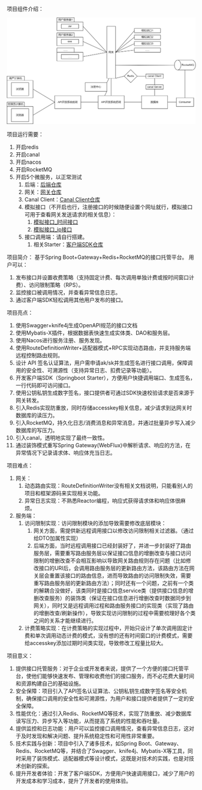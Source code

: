 项目组件介绍：

![](readme/架构设计.png)

项目运行需要：
1. 开启redis
2. 开启canal
3. 开启nacos
4. 开启RocketMQ
5. 开启5个微服务，以正常测试
   1. 后端：[后端仓库](https://github.com/shoumingchilun/API_OPEN_SPACE_BACKEND)
   2. 网关：[网关仓库](https://github.com/shoumingchilun/API_OPEN_SPACE_GATEWAY)
   3. Canal Client：[Canal Client仓库](https://github.com/shoumingchilun/API_OPEN_SPACE_CANAL)
   4. 模拟接口（不开启也行，注册接口的时候随便设置个网址就行，模拟接口可用于查看网关发送请求的相关信息）：
      1. [模拟接口_时间接口](https://github.com/shoumingchilun/TimeInterface)
      2. [模拟接口_ip接口](https://github.com/shoumingchilun/IPInterface)
   5. 接口调用端：请自行搭建。
      1. 相关Starter：[客户端SDK仓库](https://github.com/shoumingchilun/API_OPEN_SPACE_STARTER)

项目简介：
基于Spring Boot+Gateway+Redis+RocketMQ的接口托管平台。
用户可以：
1. 发布接口并设置收费策略（支持固定计费、每次调用单独计费或按时间窗口计费）、访问限制策略（RPS）。
2. 监控接口被调用情况，并查看异常信息日志。
3. 通过客户端SDK轻松调用其他用户发布的接口。

项目亮点：
1. 使用Swagger+knife4j生成OpenAPI规范的接口文档
2. 使用Mybatis-X插件，根据数据表快速生成实体类、DAO和服务层。
3. 使用Nacos进行服务注册、服务发现。
4. 使用RouteDefinitionWriter+适配器模式+RPC实现动态路由，并支持服务端远程控制路由规则。
5. 设计 API 签名认证算法，用户需申请ak/sk并生成签名进行接口调用，保障调用的安全性、可溯源性（支持异常日志、扣费记录等功能）。
6. 开发客户端SDK（Springboot Starter），方便用户快捷调用端口、生成签名，一行代码即可访问接口。
7. 使用公钥私钥生成数字签名，接口提供者可通过SDK快速校验请求是否来源于网关转发。
8. 引入Redis实现防重放，同时存储accesskey相关信息，减少请求到达网关时数据库的读压力。
9. 引入RocketMQ，持久化日志/消费消息和异常消息，并通过批量异步写入减少数据库的写压力。
10. 引入canal，透明地实现了最终一致性。
11. 通过装饰模式重写Spring Gateway(WebFlux)中解析请求、响应的方法，在异常情况下记录请求体、响应体充当日志。

项目难点：
1. 网关：
   1. 动态路由实现：RouteDefinitionWriter没有相关文档说明，只能看别人的项目和框架源码来实现相关功能。
   2. 异常日志实现：不熟悉Reactor编程，响应式获得请求体和响应体很麻烦。
2. 服务端：
   1. 访问限制实现：访问限制模块的添加导致需要修改底层模块：
      1. 网关方面，需提供新远程调用接口以修改访问限制相关过滤器。（通过给DTO加属性实现）
      2. 后端方面，当时远程调用接口已经封装好了，并进一步封装好了路由服务层，需要重写路由服务层以保证接口信息的增删改查与接口访问限制的增删改查不会相互影响以导致网关路由规则存在问题（比如修改接口的URI后，会调用路由服务层的更新路由方法，该路由方法在网关层会重置该接口的路由信息，进而导致路由的访问限制失效，需要重写路由服务层的更新路由方法）；同时还有一个问题，之前有一个类的解耦合没做好，该类同时是接口信息service类（提供接口信息的增删改查服务）的装饰类（保证在接口信息进行增删改查时数据同步到网关），同时又是远程调用过程和路由服务接口的实现类（实现了路由的增删改查/刷新操作），导致实现访问限制的过程中需要梳理好各个类之间的关系才能继续进行。
   2. 计费策略实现：在计费策略的实现过程中，开始只设计了单次调用固定计费和单次调用动态计费的模式，没有想的还有时间窗口的计费模式，需要给accesskey添加过期时间类实现，导致修改工程量比较大。
      
项目意义：
1. 提供接口托管服务：对于企业或开发者来说，提供了一个方便的接口托管平台，使他们能够快速发布、管理和收费他们的接口服务，而不必花费大量时间和资源构建自己的基础设施。 
2. 安全保障：项目引入了API签名认证算法、公钥私钥生成数字签名等安全机制，确保接口调用的安全性和可溯源性，为用户和接口提供者提供了一定的安全保障。 
3. 性能优化：通过引入Redis、RocketMQ等技术，实现了防重放、减少数据库读写压力、异步写入等功能，从而提高了系统的性能和吞吐量。 
4. 提供监控和日志功能：用户可以监控接口调用情况，查看异常信息日志，这对于及时发现和解决问题、提升系统稳定性和可用性非常重要。 
5. 技术实践与创新：项目中引入了诸多技术，如Spring Boot、Gateway、Redis、RocketMQ等，并结合了Swagger、knife4j、Mybatis-X等工具，同时采用了装饰模式、适配器模式等设计模式，这既是对技术的实践，也是对技术创新的探索。 
6. 提升开发者体验：开发了客户端SDK，方便用户快速调用接口，减少了用户的开发成本和学习成本，提升了开发者的使用体验。

